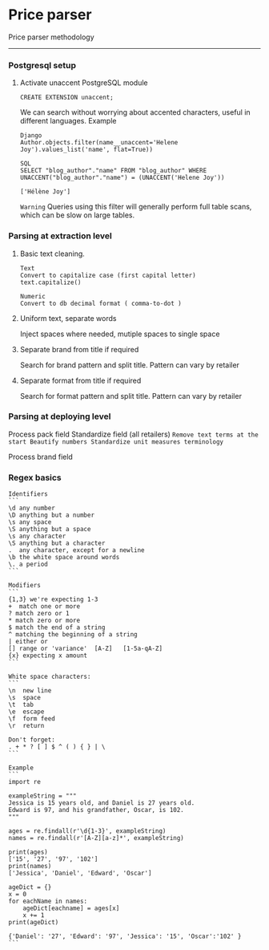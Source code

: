 # Price parser

Price parser methodology

----------

### Postgresql setup
1. Activate unaccent PostgreSQL module 
    ```
    CREATE EXTENSION unaccent;
    ```
    We can search without worrying about accented characters, useful in different languages.
    Example
    ```
    Django
    Author.objects.filter(name__unaccent='Helene Joy').values_list('name', flat=True))

    SQL 
    SELECT "blog_author"."name" FROM "blog_author" WHERE UNACCENT("blog_author"."name") = (UNACCENT('Helene Joy'))

    ['Hélène Joy']
    ```
    `Warning`
    Queries using this filter will generally perform full table scans, which can be slow on large tables.

### Parsing at extraction level
1. Basic text cleaning.
    ```
    Text
    Convert to capitalize case (first capital letter)
    text.capitalize()

    Numeric
    Convert to db decimal format ( comma-to-dot ) 
    ``` 

2. Uniform text, separate words
    
    Inject spaces where needed, mutiple spaces to single space

3. Separate brand from title if required

    Search for brand pattern and split title.
    Pattern can vary by retailer

4. Separate format from title if required

    Search for format pattern and split title.
    Pattern can vary by retailer


### Parsing at deploying level

Process pack field
    Standardize field (all retailers)
    ```
    Remove text terms at the start
    Beautify numbers
    Standardize unit measures terminology
    ``` 

Process brand field





### Regex basics

    Identifiers
    ```
    \d any number
    \D anything but a number
    \s any space
    \S anything but a space
    \s any character
    \S anything but a character
    .  any character, except for a newline
    \b the white space around words
    \. a period
    ``` 

    Modifiers
    ```
    {1,3} we're expecting 1-3
    +  match one or more
    ? match zero or 1
    * match zero or more
    $ match the end of a string
    ^ matching the beginning of a string
    | either or
    [] range or 'variance'  [A-Z]   [1-5a-qA-Z]
    {x} expecting x amount
    ```

    White space characters:
    ```
    \n  new line
    \s  space
    \t  tab
    \e  escape
    \f  form feed
    \r  return

    Don't forget:
    . + * ? [ ] $ ^ ( ) { } | \
    ``` 

    Example
    ```
    import re

    exampleString = """
    Jessica is 15 years old, and Daniel is 27 years old.
    Edward is 97, and his grandfather, Oscar, is 102. 
    """

    ages = re.findall(r'\d{1-3}', exampleString)
    names = re.findall(r'[A-Z][a-z]*', exampleString)

    print(ages)
    ['15', '27', '97', '102']
    print(names)
    ['Jessica', 'Daniel', 'Edward', 'Oscar']

    ageDict = {}
    x = 0
    for eachName in names:
        ageDict[eachname] = ages[x]
        x += 1
    print(ageDict)

    {'Daniel': '27', 'Edward': '97', 'Jessica': '15', 'Oscar':'102' }
    ``` 
